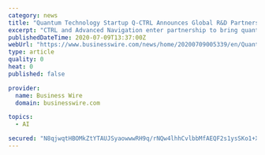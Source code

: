 ```yaml
---
category: news
title: "Quantum Technology Startup Q-CTRL Announces Global R&D Partnership with Advanced Navigation"
excerpt: "CTRL and Advanced Navigation enter partnership to bring quantum-enhanced precision navigation and timing (PNT) to defense and civilian markets."
publishedDateTime: 2020-07-09T13:37:00Z
webUrl: "https://www.businesswire.com/news/home/20200709005339/en/Quantum-Technology-Startup-Q-CTRL-Announces-Global-Partnership"
type: article
quality: 0
heat: 0
published: false

provider:
  name: Business Wire
  domain: businesswire.com

topics:
  - AI

secured: "N8qjwqtHBOMkZtYTAUJSyaowwwRH9q/rNQw4lhhCvlbbMfAEQF2s1ysSKo1+X3lwEnbMgsDcnFmoommdjh8ilH0A5s6tIUzvJTDoNnm7GvvtDmFXkovagPV9BvyBNVTaR1kF1Nw2u92OAQvhQ2OLos9LWPUoemvkiXqj6DR1jqlW1nRydwV2hrqXnjkb58hVCf462U1JmMQ2xN6nbL2YEjFcB+USa7Xkkj694GEKTbfCP7h25ohtONCNY9XbLEMk9pkisxznswrX2+o4PIyxwMC290FKpOOLpbhk58kVvuw//vSxXHvQ3PoMsDkwJ9hP3+bv/dbd96enhWXsTxtQww==;69YuwRED10JTo+5eq3z/4Q=="
---
```


